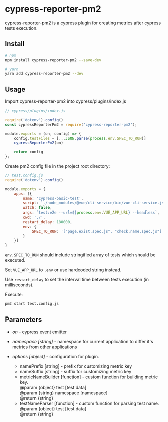 # cypress-reporter-pm2

cypress-reporter-pm2 is a cypress plugin for creating metrics after cypress tests execution.

## Install

```bash
# npm
npm install cypress-reporter-pm2 --save-dev

# yarn
yarn add cypress-reporter-pm2 --dev
```

## Usage

Import cypress-reporter-pm2 into cypress/plugins/index.js

```javascript
// cypress/plugins/index.js

require('dotenv').config()
const cypressReporterPm2 = require('cypress-reporter-pm2');

module.exports = (on, config) => {
    config.testFiles = [...JSON.parse(process.env.SPEC_TO_RUN)]
    cypressReporterPm2(on)

    return config
};

```

Create pm2 config file in the project root directory:

```javascript
// test.config.js
require('dotenv').config()

module.exports = {
    apps: [{
        name: 'cypress-basic-test',
        script: './node_modules/@vue/cli-service/bin/vue-cli-service.js',
        watch: false,
        args: `test:e2e --url=${process.env.VUE_APP_URL} --headless`,
        cwd: './',
        restart_delay: 180000,
        env: {
            SPEC_TO_RUN: '["page.exist.spec.js", "check.name.spec.js"]'
        }
    }]
}

```

`env.SPEC_TO_RUN` should include stringified array of tests which should be executed.

Set `VUE_APP_URL` to `.env` or use hardcoded string instead.

Use `restart_delay` to set the interval time between tests execution (in milliseconds).

Execute:
```bash
pm2 start test.config.js
```

## Parameters
* *on* - cypress event emitter
* *namespace [string]* - namespace for current application to differ it's metrics from other applications
* *options [object]* - configuration for plugin.

  - namePrefix [string] - prefix for customizing metric key
  - nameSuffix [string] - suffix for customizing metric key
  - metricNameBuilder [function] - custom function for building metric key.<br/> 
    @param {object} test [test data] <br/>
    @param {string} namespace [namespace] <br/>
    @return {string}
  - testNameParser [function] - custom function for parsing test name.<br/>
    @param {object} test [test data] <br/>
    @return {string}
